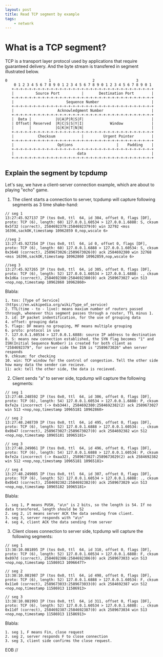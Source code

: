 ```yaml
---
layout: post
title: Read TCP segment by example
tags:
    - network
---
```


# What is a TCP segment?

TCP is a transport layer protocol used by applications that require guaranteed delivery. And the byte stream is transfered in segment illustrated below. 

~~~
0                   1                   2                   3   
    0 1 2 3 4 5 6 7 8 9 0 1 2 3 4 5 6 7 8 9 0 1 2 3 4 5 6 7 8 9 0 1 
   +-+-+-+-+-+-+-+-+-+-+-+-+-+-+-+-+-+-+-+-+-+-+-+-+-+-+-+-+-+-+-+-+
   |          Source Port          |       Destination Port        |
   +-+-+-+-+-+-+-+-+-+-+-+-+-+-+-+-+-+-+-+-+-+-+-+-+-+-+-+-+-+-+-+-+
   |                        Sequence Number                        |
   +-+-+-+-+-+-+-+-+-+-+-+-+-+-+-+-+-+-+-+-+-+-+-+-+-+-+-+-+-+-+-+-+
   |                    Acknowledgment Number                      |
   +-+-+-+-+-+-+-+-+-+-+-+-+-+-+-+-+-+-+-+-+-+-+-+-+-+-+-+-+-+-+-+-+
   |  Data |           |U|A|P|R|S|F|                               |
   | Offset| Reserved  |R|C|S|S|Y|I|            Window             |
   |       |           |G|K|H|T|N|N|                               |
   +-+-+-+-+-+-+-+-+-+-+-+-+-+-+-+-+-+-+-+-+-+-+-+-+-+-+-+-+-+-+-+-+
   |           Checksum            |         Urgent Pointer        |
   +-+-+-+-+-+-+-+-+-+-+-+-+-+-+-+-+-+-+-+-+-+-+-+-+-+-+-+-+-+-+-+-+
   |                    Options                    |    Padding    |
   +-+-+-+-+-+-+-+-+-+-+-+-+-+-+-+-+-+-+-+-+-+-+-+-+-+-+-+-+-+-+-+-+
   |                             data                              |
   +-+-+-+-+-+-+-+-+-+-+-+-+-+-+-+-+-+-+-+-+-+-+-+-+-+-+-+-+-+-+-+-+
~~~

## Explain the segment by tcpdump
Let's say, we have a client-server connection example, which are about to playing "echo" game.

1. The client starts a connection to server, tcpdump will capture following segments as 3 time shake-hand:

~~~
// seg 1
13:27:45.927137 IP (tos 0x0, ttl  64, id 304, offset 0, flags [DF], proto: TCP (6), length: 60) 127.0.0.1.60534 > 127.0.0.1.6888: S, cksum 0x5f32 (correct), 2584692379:2584692379(0) win 32792 <mss 16396,sackOK,timestamp 10962859 0,nop,wscale 6>

//seg 2
13:27:45.927254 IP (tos 0x0, ttl  64, id 0, offset 0, flags [DF], proto: TCP (6), length: 60) 127.0.0.1.6888 > 127.0.0.1.60534: S, cksum 0x3648 (correct), 2589673026:2589673026(0) ack 2584692380 win 32768 <mss 16396,sackOK,timestamp 10962860 10962859,nop,wscale 6>

//seg 3
13:27:45.927265 IP (tos 0x0, ttl  64, id 305, offset 0, flags [DF], proto: TCP (6), length: 52) 127.0.0.1.60534 > 127.0.0.1.6888: ., cksum 0x1d6a (correct), 2584692380:2584692380(0) ack 2589673027 win 513 <nop,nop,timestamp 10962860 10962860>
~~~

Blabla:

    1. tos: [Type of Service](https://en.wikipedia.org/wiki/Type_of_service)
    2. TTL(time - to - live): means maxium number of routers passed through, whenever this segment passes through a router, TTL minus 1.
    3. id: IP packet indentification, for the use of grouping data
    4. offset: grouping data
    5. flags: DF means no grouping, MF means multiple grouping
    6. proto: protocol in use
    7. 127.0.0.1.60534 > 127.0.0.1.6888: source IP address to destination
    8. S: means new connection established, the SYN flag becomes "1" and ISN(Initial Sequence Number) is created for both client as "2584692379", for server side the ISN is "2589673026" when server responds
    9. chksum: for checking 
    10. win: TCP window for the control of congestion. Tell the other side how many data the sender can recieve.
    11: ack: tell the other side, the data is recieved.

2. Client sends "a" to server side, tcpdump will capture the following segments:

~~~
// seg 1
13:27:48.248592 IP (tos 0x0, ttl  64, id 306, offset 0, flags [DF], proto: TCP (6), length: 54) 127.0.0.1.60534 > 127.0.0.1.6888: P, cksum 0xfe2a (incorrect (-> 0xb344), 2584692380:2584692382(2) ack 2589673027 win 513 <nop,nop,timestamp 10965181 10962860>

// seg 2
13:27:48.248739 IP (tos 0x0, ttl  64, id 495, offset 0, flags [DF], proto: TCP (6), length: 52) 127.0.0.1.6888 > 127.0.0.1.60534: ., cksum 0x0b47 (correct), 2589673027:2589673027(0) ack 2584692382 win 512 <nop,nop,timestamp 10965181 10965181>

// seg 3
13:27:48.249061 IP (tos 0x0, ttl  64, id 496, offset 0, flags [DF], proto: TCP (6), length: 54) 127.0.0.1.6888 > 127.0.0.1.60534: P, cksum 0xfe2a (incorrect (-> 0xaa32), 2589673027:2589673029(2) ack 2584692382 win 512 <nop,nop,timestamp 10965181 10965181>

// seg 4
13:27:48.249085 IP (tos 0x0, ttl  64, id 307, offset 0, flags [DF], proto: TCP (6), length: 52) 127.0.0.1.60534 > 127.0.0.1.6888: ., cksum 0x0b43 (correct), 2584692382:2584692382(0) ack 2589673029 win 513 <nop,nop,timestamp 10965182 10965181>
~~~

Blabla:

    1. seg 1, P means PUSH, "a\n" is 2 bits, so the length is 54. If no data transfered, length should be 52
    2. seg 2, it means server ACK the data sending from client.
    3. seg 3, server responds with "a\n"
    4. seg 4, client ACK the data sending from server

3. Client closes connection to server side, tcpdump will capture the following segments:

~~~
// seg 1
13:38:10.081895 IP (tos 0x0, ttl  64, id 310, offset 0, flags [DF], proto: TCP (6), length: 52) 127.0.0.1.60534 > 127.0.0.1.6888: F, cksum 0x897d (correct), 2584692386:2584692386(0) ack 2589673033 win 513 <nop,nop,timestamp 11586913 10966477>

// seg 2
13:38:10.081987 IP (tos 0x0, ttl  64, id 498, offset 0, flags [DF], proto: TCP (6), length: 52) 127.0.0.1.6888 > 127.0.0.1.60534: F, cksum 0x11e0 (correct), 2589673033:2589673033(0) ack 2584692387 win 512 <nop,nop,timestamp 11586913 11586913>

// seg 3
13:38:10.081993 IP (tos 0x0, ttl  64, id 311, offset 0, flags [DF], proto: TCP (6), length: 52) 127.0.0.1.60534 > 127.0.0.1.6888: ., cksum 0x11df (correct), 2584692387:2584692387(0) ack 2589673034 win 513 <nop,nop,timestamp 11586913 11586913>
~~~

Blabla:

    1. seg 1, F means Fin, close request
    2. seg 2, server responds F to close connection
    3. seg 3, client side confirms the close request.

EOB
//